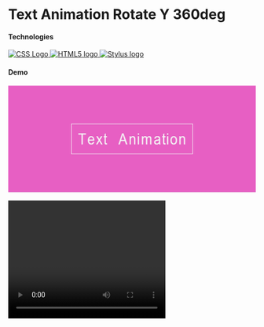 ﻿# Text Animation Rotate Y 360deg

#### Technologies

<div>
  <a href="https://www.w3.org/Style/CSS/">
    <img src="https://upload.wikimedia.org/wikipedia/commons/3/3d/CSS.3.svg" alt="CSS Logo" width="100" height="100">
  </a>
  <a href="https://html.spec.whatwg.org/multipage/">
    <img src="https://upload.wikimedia.org/wikipedia/commons/6/61/HTML5_logo_and_wordmark.svg" alt="HTML5 logo" 
    width="100" height="100">
  </a>
  <a href="https://stylus-lang.com/">
    <img src="https://stylus-lang.com/logo.svg" alt="Stylus logo" width="100" height="100" >
  </a>
</div>

#### Demo

![Text Animation RotateY 360deg](./___title___/text_animation_rotateY_360deg_img.jpg)

<video width="320" height="240" autoplay loop>
  <source src="./__title__/Text_Animation_RotateY_369deg_video.mp4" type="video/mp4">
  Your browser does not support the video tag.
</video>
